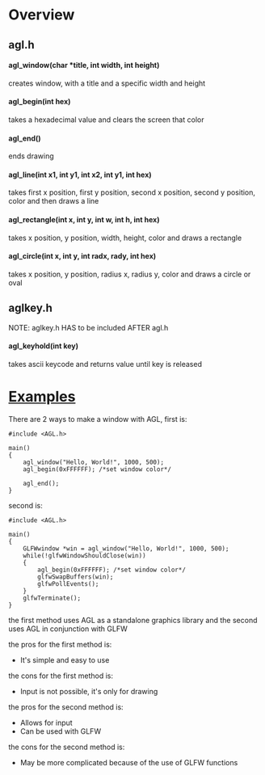 # Overview

## agl.h

#### agl_window(char *title, int width, int height)
creates window, with a title and a specific width and height

#### agl_begin(int hex)
takes a hexadecimal value and clears the screen that color

#### agl_end()
ends drawing

#### agl_line(int x1, int y1, int x2, int y1, int hex)
takes first x position, first y position, second x position, second y position, color
and then draws a line

#### agl_rectangle(int x, int y, int w, int h, int hex)
takes x position, y position, width, height, color and draws a rectangle 

#### agl_circle(int x, int y, int radx, rady, int hex)
takes x position, y position, radius x, radius y, color and draws a circle or oval

## aglkey.h

NOTE: aglkey.h HAS to be included AFTER agl.h

#### agl_keyhold(int key)
takes ascii keycode and returns value until key is released

# [Examples](https://github.com/bruhmoment3124/AGL/tree/main/examples)
There are 2 ways to make a window with AGL, first is:
```
#include <AGL.h>

main()
{
  	agl_window("Hello, World!", 1000, 500);
	agl_begin(0xFFFFFF); /*set window color*/
		
	agl_end();
}
```
second is:
```
#include <AGL.h>

main()
{
  	GLFWwindow *win = agl_window("Hello, World!", 1000, 500);
	while(!glfwWindowShouldClose(win))
	{
		agl_begin(0xFFFFFF); /*set window color*/
		glfwSwapBuffers(win);
		glfwPollEvents();
	}
	glfwTerminate();
}
```
the first method uses AGL as a standalone graphics library and the second uses AGL in conjunction with GLFW

the pros for the first method is:
- It's simple and easy to use

the cons for the first method is:
- Input is not possible, it's only for drawing

the pros for the second method is:
- Allows for input
- Can be used with GLFW

the cons for the second method is:
- May be more complicated because of the use of GLFW functions
